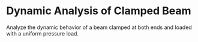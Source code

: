 # **Dynamic Analysis of Clamped Beam**

Analyze the dynamic behavior of a beam clamped at both ends and loaded with a uniform pressure load.
